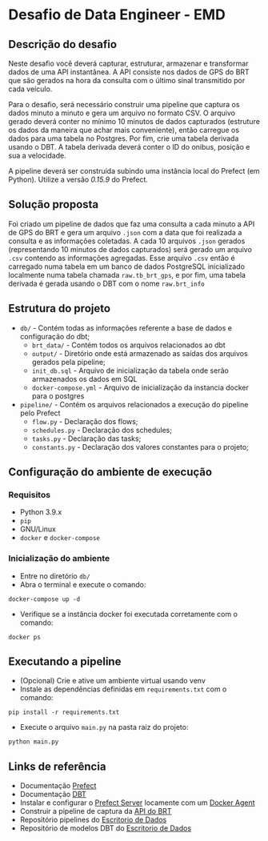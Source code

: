 # Desafio de Data Engineer - EMD

## Descrição do desafio

Neste desafio você deverá capturar, estruturar, armazenar e transformar dados de uma API instantânea. A API consiste nos dados de GPS do BRT que são gerados na hora da consulta com o último sinal transmitido por cada veículo.

Para o desafio, será necessário construir uma pipeline que captura os dados minuto a minuto e gera um arquivo no formato CSV. O arquivo gerado deverá conter no mínimo 10 minutos de dados capturados (estruture os dados da maneira que achar mais conveniente), então carregue os dados para uma tabela no Postgres. Por fim, crie uma tabela derivada usando o DBT. A tabela derivada deverá conter o ID do onibus, posição e sua a velocidade.

A pipeline deverá ser construída subindo uma instância local do Prefect (em Python). Utilize a versão *0.15.9* do Prefect.

## Solução proposta
 Foi criado um pipeline de dados que faz uma consulta a cada minuto a API de GPS do BRT e gera um arquivo `.json` com a data que foi realizada a consulta e as informações coletadas. A cada 10 arquivos `.json` gerados (representando 10 minutos de dados capturados) será gerado um arquivo `.csv` contendo as informações agregadas. Esse arquivo `.csv` então é carregado numa tabela em um banco de dados PostgreSQL inicializado localmente numa tabela chamada `raw.tb_brt_gps`, e por fim, uma tabela derivada é gerada usando o DBT com o nome `raw.brt_info` 


## Estrutura do projeto
   
- `db/` - Contém todas as informações referente a base de dados e configuração do dbt;
  - `brt_data/` - Contém todos os arquivos relacionados ao dbt
  - `output/` - Diretório onde está armazenado as saídas dos arquivos gerados pela pipeline;
  - `init_db.sql` - Arquivo de inicialização da tabela onde serão armazenados os dados em SQL
  - `docker-compose.yml` - Arquivo de inicialização da instancia docker para o postgres
- `pipeline/` - Contém os arquivos relacionados a execução do pipeline pelo Prefect
  - `flow.py` - Declaração dos flows;
  - `schedules.py` - Declaração dos schedules;
  - `tasks.py` - Declaração das tasks;
  - `constants.py` - Declaração dos valores constantes para o projeto;


## Configuração do ambiente de execução
    
### Requisitos

- Python 3.9.x
- `pip`
- GNU/Linux
- `docker` e `docker-compose`

### Inicialização do ambiente

- Entre no diretório `db/`
- Abra o terminal e execute o comando:
```
docker-compose up -d
```
- Verifique se a instância docker foi executada corretamente com o comando:
```
docker ps
```

## Executando a pipeline

- (Opcional) Crie e ative um ambiente virtual usando venv
- Instale as dependências definidas em `requirements.txt` com o comando:
```
pip install -r requirements.txt
 ```
- Execute o arquivo `main.py` na pasta raiz do projeto:
```
python main.py
```

## Links de referência

- Documentação [Prefect](https://docs-v1.prefect.io/)
- Documentação [DBT](https://docs.getdbt.com/docs/introduction)
- Instalar e configurar o
   [Prefect Server](https://docs.prefect.io/orchestration/getting-started/install.html)
   locamente com um [Docker Agent](https://docs.prefect.io/orchestration/agents/docker.html)
- Construir a pipeline de captura da [API do
   BRT](https://dados.mobilidade.rio/gps/brt)
- Repositório pipelines do [Escritorio de Dados](https://github.com/prefeitura-rio/pipelines)
- Repositório de modelos DBT do [Escritorio de Dados](https://github.com/prefeitura-rio/queries-datario)

